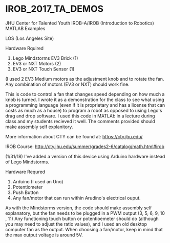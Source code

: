 # IROB_2017_TA_DEMOS
JHU Center for Talented Youth IROB-A/IROB (Introduction to Robotics) MATLAB Examples

LOS (Los Angeles Site) 

Hardware Rquired
1. Lego Mindstorms EV3 Brick (1)
2. EV3 or NXT Motors (2) 
3. EV3 or NXT Touch Sensor (1)

(I used 2 EV3 Medium motors as the adjustment knob and to rotate the fan. Any combination 
of motors (EV3 or NXT) should work fine.

This is code to control a fan that changes speed depending on how much a knob is turned. 
I wrote it as a demonstration for the class to see what using a programming language (even 
if it is proprietary and has a license that can costs as much as a house) to program a 
robot as opposed to using Lego's drag and drop software. I used this code in MATLAb in a 
lecture during class and my students recieved it well. The comments provided should make 
assembly self explanitory. 

More information about CTY can be found at: https://cty.jhu.edu/

IROB Course: http://cty.jhu.edu/summer/grades2-6/catalog/math.html#irob


(1/31/18)
I've added a version of this device using Arduino hardware instead of Lego Mindstorms. 


Hardware Requred

1. Arduino (I used an Uno)
2. Potentiometer
3. Push Button
4. Any fan/motor that can run within Arudino's electrical ouput. 

As with the Mindstorms version, the code should make assembly self explanatory, but the 
fan needs to be plugged in a PWM output (3, 5, 6, 9, 10 , 11) Any functioning touch button 
or potentioemeter should do (although you may need to adjust the ratio values), and I used 
an old desktop computer fan as the output. When choosing a fan/motor, keep in mind that the
max output voltage is around 5V. 
